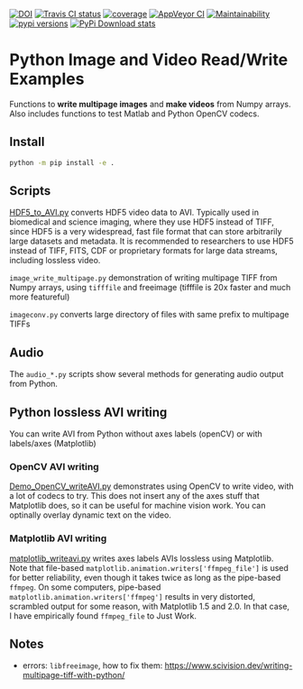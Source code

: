 [![DOI](https://zenodo.org/badge/30741849.svg)](https://zenodo.org/badge/latestdoi/30741849)
[![Travis CI status](https://travis-ci.org/scivision/pyimagevideo.svg?branch=master)](https://travis-ci.org/scivision/pyimagevideo)
[![coverage](https://coveralls.io/repos/github/scivision/pyimagevideo/badge.svg?branch=master)](https://coveralls.io/github/scivision/pyimagevideo?branch=master)
[![AppVeyor CI](https://ci.appveyor.com/api/projects/status/b55xigknwgd8m0y7?svg=true)](https://ci.appveyor.com/project/scivision/pyimagevideo)
[![Maintainability](https://api.codeclimate.com/v1/badges/f9bdbab86e37a3680cfe/maintainability)](https://codeclimate.com/github/scivision/pyimagevideo/maintainability)
[![pypi versions](https://img.shields.io/pypi/pyversions/pyimagevideo.svg)](https://pypi.python.org/pypi/pyimagevideo)
[![PyPi Download stats](http://pepy.tech/badge/pyimagevideo)](http://pepy.tech/project/pyimagevideo)

# Python Image and Video Read/Write Examples

Functions to **write multipage images** and **make videos** from Numpy arrays.
Also includes functions to test Matlab and Python OpenCV codecs.

## Install

```sh
python -m pip install -e .
```

## Scripts


[HDF5_to_AVI.py](./HDF5_to_AVI.py) converts HDF5 video data to AVI.
Typically used in biomedical and science imaging, where they use HDF5 instead of TIFF,
since HDF5 is a very widespread, fast file format that can store arbitrarily large datasets and metadata.
It is recommended to researchers to use HDF5 instead of TIFF, FITS, CDF or proprietary
formats for large data streams, including lossless video.

`image_write_multipage.py` demonstration of writing multipage TIFF from
Numpy arrays, using `tifffile` and freeimage (tifffile is 20x faster and
much more featureful)

`imageconv.py` converts large directory of files with same prefix to multipage TIFFs

## Audio

The `audio_*.py` scripts show several methods for generating audio
output from Python.

## Python lossless AVI writing

You can write AVI from Python without axes labels (openCV) or with labels/axes (Matplotlib)

### OpenCV AVI writing

[Demo_OpenCV_writeAVI.py](Demo_OpenCV_writeAVI.py) demonstrates using
OpenCV to write video, with a lot of codecs to try. This does not insert
any of the axes stuff that Matplotlib does, so it can be useful for
machine vision work. You can optinally overlay dynamic text on the
video.

### Matplotlib AVI writing

[matplotlib_writeavi.py](matplotlib_writeavi.py) writes axes labels
AVIs lossless using Matplotlib. Note that file-based
`matplotlib.animation.writers['ffmpeg_file']` is used for better
reliability, even though it takes twice as long as the pipe-based
`ffmpeg`. On some computers, pipe-based
`matplotlib.animation.writers['ffmpeg']` results in very distorted,
scrambled output for some reason, with Matplotlib 1.5 and 2.0. In that
case, I have empirically found `ffmpeg_file` to Just Work.

## Notes

-   errors: `libfreeimage`, how to fix them: https://www.scivision.dev/writing-multipage-tiff-with-python/

